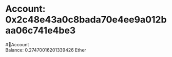 
Account: 0x2c48e43a0c8bada70e4ee9a012baa06c741e4be3
===================================================
  
#📜Account  
Balance: 0.27470016201339426 Ether